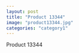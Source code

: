 ```yaml
---
layout: post
title: "Product 13344"
image: "product13344.jpg"
categories: "category1"
---
```

Product 13344
